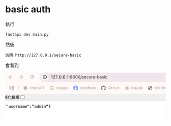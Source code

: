 # basic auth

執行

    fastapi dev main.py

然後

    訪問 http://127.0.0.1/secure-basic

會看到

![](./img/basicAuthRun.png)

